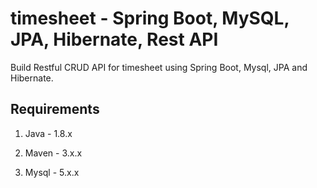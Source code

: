 # timesheet - Spring Boot, MySQL, JPA, Hibernate, Rest API

Build Restful CRUD API for timesheet using Spring Boot, Mysql, JPA and Hibernate.

## Requirements

1. Java - 1.8.x

2. Maven - 3.x.x

3. Mysql - 5.x.x
